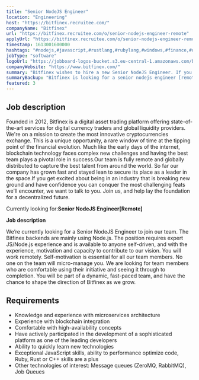 ```yaml
---
title: "Senior NodeJS Engineer"
location: "Engineering"
host: "https://bitfinex.recruitee.com/"
companyName: "Bitfinex"
url: "https://bitfinex.recruitee.com/o/senior-nodejs-engineer-remote"
applyUrl: "https://bitfinex.recruitee.com/o/senior-nodejs-engineer-remote/c/new"
timestamp: 1613001600000
hashtags: "#nodejs,#javascript,#rustlang,#rubylang,#windows,#finance,#optimization"
jobType: "software"
logoUrl: "https://jobboard-logos-bucket.s3.eu-central-1.amazonaws.com/bitfinex"
companyWebsite: "https://www.bitfinex.com/"
summary: "Bitfinex wishes to hire a new Senior NodeJS Engineer. If you have knowledge and experience with microservices architecture, consider applying."
summaryBackup: "Bitfinex is looking for a senior nodejs engineer [remote] that has experience in: #nodejs, #javascript, #rustlang."
featured: 3
---
```


## Job description

Founded in 2012, Bitfinex is a digital asset trading platform offering state-of-the-art services for digital currency traders and global liquidity providers. We're on a mission to create the most innovative cryptocurrencies exchange. This is a unique opportunity, a rare window of time at the tipping point of the financial evolution. Much like the early days of the internet, blockchain technology faces complex new challenges and having the best team plays a pivotal role in success.Our team is fully remote and globally distributed to capture the best talent from around the world. So far our company has grown fast and stayed lean to secure its place as a leader in the space.If you get excited about being in an industry that is breaking new ground and have confidence you can conquer the most challenging feats we'll encounter, we want to talk to you. Join us, and help lay the foundation for a decentralized future.

Currently looking for:**Senior NodeJS Engineer\[Remote\]**

**Job description** 

We’re currently looking for a Senior NodeJS Engineer to join our team. The Bitfinex backends are mainly using Node.js. The position requires expert JS/Node.js experience and is available to anyone self-driven, and with the experience, motivation and capacity to contribute to our vision. You will work remotely. Self-motivation is essential for all our team members. No one on the team will micro-manage you. We are looking for team members who are comfortable using their initiative and seeing it through to completion. You will be part of a dynamic, fast-paced team, and have the chance to shape the direction of Bitfinex as we grow.

## Requirements

*   Knowledge and experience with microservices architecture
*   Experience with blockchain integration
*   Comfortable with high-availability concepts
*   Have actively participated in the development of a sophisticated platform as one of the leading developers
*   Ability to quickly learn new technologies
*   Exceptional JavaScript skills, ability to performance optimize code, Ruby, Rust or C++ skills are a plus
*   Other technologies of interest: Message queues (ZeroMQ, RabbitMQ), Job Queues
